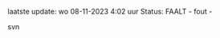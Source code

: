 laatste update: 
wo 08-11-2023  4:02   uur 
Status: FAALT - fout - 
<div class="service R">svn</div>